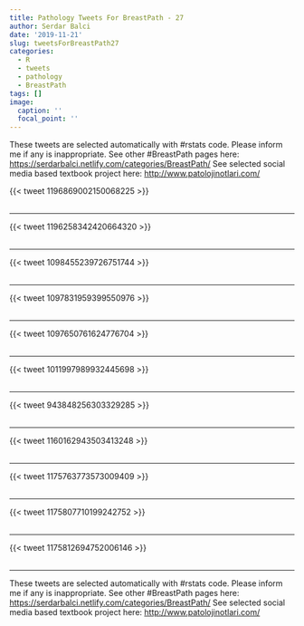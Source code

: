 ```yaml
---
title: Pathology Tweets For BreastPath - 27
author: Serdar Balci
date: '2019-11-21'
slug: tweetsForBreastPath27
categories:
  - R
  - tweets
  - pathology
  - BreastPath
tags: []
image:
  caption: ''
  focal_point: ''
---
```



These tweets are selected automatically with #rstats code. Please inform me if any is inappropriate.
See other #BreastPath pages here: https://serdarbalci.netlify.com/categories/BreastPath/ 
See selected social media based textbook project here: http://www.patolojinotlari.com/

{{< tweet 1196869002150068225 >}}
<br>
<br>
<hr>
{{< tweet 1196258342420664320 >}}
<br>
<br>
<hr>
{{< tweet 1098455239726751744 >}}
<br>
<br>
<hr>
{{< tweet 1097831959399550976 >}}
<br>
<br>
<hr>
{{< tweet 1097650761624776704 >}}
<br>
<br>
<hr>
{{< tweet 1011997989932445698 >}}
<br>
<br>
<hr>
{{< tweet 943848256303329285 >}}
<br>
<br>
<hr>
{{< tweet 1160162943503413248 >}}
<br>
<br>
<hr>
{{< tweet 1175763773573009409 >}}
<br>
<br>
<hr>
{{< tweet 1175807710199242752 >}}
<br>
<br>
<hr>
{{< tweet 1175812694752006146 >}}
<br>
<br>
<hr>


These tweets are selected automatically with #rstats code. Please inform me if any is inappropriate.
See other #BreastPath pages here: https://serdarbalci.netlify.com/categories/BreastPath/ 
See selected social media based textbook project here: http://www.patolojinotlari.com/
